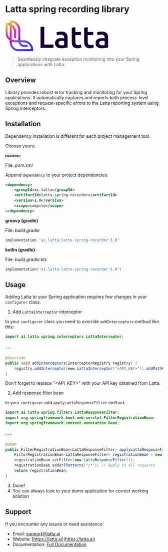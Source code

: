 # Latta spring recording library

![Latta logo](../../docs/logo.svg)

> Seamlessly integrate exception monitoring into your Spring applications with Latta.


## Overview

Library provides robust error tracking and monitoring for your Spring applications. It automatically captures and reports both process-level exceptions and request-specific errors to the Latta reporting system using Spring interceptors.

## Installation

Dependency installation is different for each project management tool.

Choose yours: 

**maven**:

File: *pom.xml*

Append `dependency` to your project dependencies.

```xml
<dependency>
    <groupId>ai.latta</groupId>
    <artifactId>latta-spring-recorder</artifactId>
    <version>1.0</version>
    <scope>compile</scope>
</dependency>
```

**groovy (gradle)**

File: *build.gradle*

```groovy
implementation 'ai.latta:latta-spring-recorder:1.0'
```

**kotlin (gradle)**

File: *build.gradle.kts*

```kotlin
implementation("ai.latta:latta-spring-recorder:1.0")
```

## Usage

Adding Latta to your Spring application requires few changes in your `configurer` class.

1. Add `LattaInterceptor` interceptor

In your `configurer` class you need to override `addInterceptors` method like this:

```java
import ai.latta.spring.interceptors.LattaInterceptor;

...

@Override
public void addInterceptors(InterceptorRegistry registry) {
    registry.addInterceptor(new LattaInterceptor("<API_KEY>")).addPathPatterns("/**");;
}
```

Don't forget to replace "<API_KEY>" with your API key obtained from Latta.

2. Add response filter bean

In your `configurer` add `applyLattaResponseFilter` method.

```java
import ai.latta.spring.filters.LattaResponseFilter;
import org.springframework.boot.web.servlet.FilterRegistrationBean;
import org.springframework.context.annotation.Bean;

...

@Bean
public FilterRegistrationBean<LattaResponseFilter> applyLattaResponseFilter() {
    FilterRegistrationBean<LattaResponseFilter> registrationBean = new FilterRegistrationBean<>();
    registrationBean.setFilter(new LattaResponseFilter());
    registrationBean.addUrlPatterns("/*"); // Apply to all requests
    return registrationBean;
}
```

3. Done!
4. You can always look to your demo application for correct working solution


## Support

If you encounter any issues or need assistance:

- Email: [support@latta.ai](mailto:support@latta.ai)
- Website: [https://latta.ai](https://latta.ai)
- Documentation: [Full Documentation](https://docs.latta.ai/frameworks/spring/)

